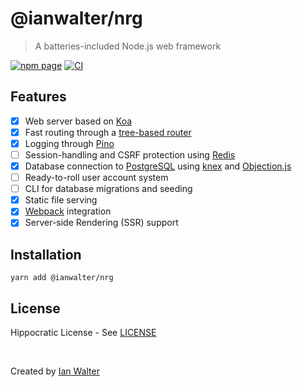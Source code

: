 # @ianwalter/nrg
> A batteries-included Node.js web framework

[![npm page][npmImage]][npmUrl]
[![CI][ciImage]][ciUrl]

## Features

- [x] Web server based on [Koa][koaUrl]
- [x] Fast routing through a [tree-based router][nrgRouterUrl]
- [x] Logging through [Pino][pinoUrl]
- [ ] Session-handling and CSRF protection using [Redis][redisUrl]
- [x] Database connection to [PostgreSQL][postgresUrl] using [knex][knexUrl] and
      [Objection.js][objectionUrl]
- [ ] Ready-to-roll user account system
- [ ] CLI for database migrations and seeding
- [x] Static file serving
- [x] [Webpack][webpackUrl] integration
- [x] Server-side Rendering (SSR) support

## Installation

```console
yarn add @ianwalter/nrg
```

## License

Hippocratic License - See [LICENSE][licenseUrl]

&nbsp;

Created by [Ian Walter](https://ianwalter.dev)

[npmImage]: https://img.shields.io/npm/v/@ianwalter/nrg.svg
[npmUrl]: https://www.npmjs.com/package/@ianwalter/nrg
[ciImage]: https://github.com/ianwalter/nrg/workflows/CI/badge.svg
[ciUrl]: https://github.com/ianwalter/nrg/actions
[koaUrl]: https://koajs.com/
[nrgRouterUrl]: https://github.com/ianwalter/nrg-router
[pinoUrl]: http://getpino.io/#/
[redisUrl]: https://redis.io/
[postgresUrl]: https://www.postgresql.org/
[knexUrl]: https://knexjs.org/
[objectionUrl]: https://vincit.github.io/objection.js/
[webpackUrl]: https://webpack.js.org/
[licenseUrl]: https://github.com/ianwalter/nrg/blob/master/LICENSE
